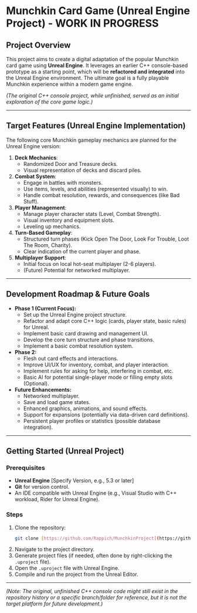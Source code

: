 # Munchkin Card Game (Unreal Engine Project) - WORK IN PROGRESS

## Project Overview
This project aims to create a digital adaptation of the popular Munchkin card game using **Unreal Engine**. It leverages an earlier C++ console-based prototype as a starting point, which will be **refactored and integrated** into the Unreal Engine environment. The ultimate goal is a fully playable Munchkin experience within a modern game engine.

*(The original C++ console project, while unfinished, served as an initial exploration of the core game logic.)*

---

## Target Features (Unreal Engine Implementation)
The following core Munchkin gameplay mechanics are planned for the Unreal Engine version:

1.  **Deck Mechanics**:
    * Randomized Door and Treasure decks.
    * Visual representation of decks and discard piles.
2.  **Combat System**:
    * Engage in battles with monsters.
    * Use items, levels, and abilities (represented visually) to win.
    * Handle combat resolution, rewards, and consequences (like Bad Stuff).
3.  **Player Management**:
    * Manage player character stats (Level, Combat Strength).
    * Visual inventory and equipment slots.
    * Leveling up mechanics.
4.  **Turn-Based Gameplay**:
    * Structured turn phases (Kick Open The Door, Look For Trouble, Loot The Room, Charity).
    * Clear indication of the current player and phase.
5.  **Multiplayer Support**:
    * Initial focus on local hot-seat multiplayer (2-6 players).
    * (Future) Potential for networked multiplayer.

---

## Development Roadmap & Future Goals
* **Phase 1 (Current Focus):**
    * Set up the Unreal Engine project structure.
    * Refactor and adapt core C++ logic (cards, player state, basic rules) for Unreal.
    * Implement basic card drawing and management UI.
    * Develop the core turn structure and phase transitions.
    * Implement a basic combat resolution system.
* **Phase 2:**
    * Flesh out card effects and interactions.
    * Improve UI/UX for inventory, combat, and player interaction.
    * Implement rules for asking for help, interfering in combat, etc.
    * Basic AI for potential single-player mode or filling empty slots (Optional).
* **Future Enhancements:**
    * Networked multiplayer.
    * Save and load game states.
    * Enhanced graphics, animations, and sound effects.
    * Support for expansions (potentially via data-driven card definitions).
    * Persistent player profiles or statistics (possible database integration).

---

## Getting Started (Unreal Project)

### Prerequisites
* **Unreal Engine** [Specify Version, e.g., 5.3 or later]
* **Git** for version control.
* An IDE compatible with Unreal Engine (e.g., Visual Studio with C++ workload, Rider for Unreal Engine).

### Steps
1.  Clone the repository:
    ```bash
    git clone [https://github.com/Rappich/MunchkinProject](https://github.com/Rappich/MunchkinProject)
    ```
2.  Navigate to the project directory.
3.  Generate project files (if needed, often done by right-clicking the `.uproject` file).
4.  Open the `.uproject` file with Unreal Engine.
5.  Compile and run the project from the Unreal Editor.

---

*(Note: The original, unfinished C++ console code might still exist in the repository history or a specific branch/folder for reference, but it is not the target platform for future development.)*
